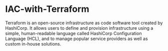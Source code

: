 # IAC-with-Terraform

Terraform is an open-source infrastructure as code software tool created by HashiCorp. It allows users to define and provision infrastructure using a simple, human-readable language called HashiCorp Configuration Language (HCL), and to manage popular service providers as well as custom in-house solutions.

